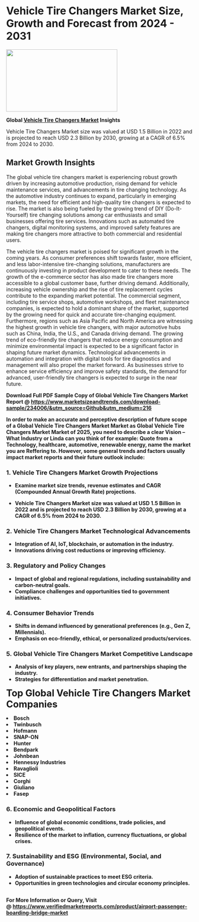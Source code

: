 <H1>Vehicle Tire Changers Market Size, Growth and Forecast from 2024 - 2031</H1><img class="aligncenter size-medium wp-image-584254" src="https://thirdeyenews.in/wp-content/uploads/2024/09/Global-Market-Research-300x168.jpeg" alt="" width="300" height="168" /><p><strong>Global&nbsp;<a href="https://www.marketsizeandtrends.com/download-sample/234006/&amp;utm_source=Github&utm_medium=216">Vehicle Tire Changers Market</a> Insights</strong></p><p>Vehicle Tire Changers Market size was valued at USD 1.5 Billion in 2022 and is projected to reach USD 2.3 Billion by 2030, growing at a CAGR of 6.5% from 2024 to 2030.</p><p><h2>Market Growth Insights</h2> <p>The global vehicle tire changers market is experiencing robust growth driven by increasing automotive production, rising demand for vehicle maintenance services, and advancements in tire changing technology. As the automotive industry continues to expand, particularly in emerging markets, the need for efficient and high-quality tire changers is expected to rise. The market is also being fueled by the growing trend of DIY (Do-It-Yourself) tire changing solutions among car enthusiasts and small businesses offering tire services. Innovations such as automated tire changers, digital monitoring systems, and improved safety features are making tire changers more attractive to both commercial and residential users.</p> <p><strong></strong></p> <p>The vehicle tire changers market is poised for significant growth in the coming years. As consumer preferences shift towards faster, more efficient, and less labor-intensive tire-changing solutions, manufacturers are continuously investing in product development to cater to these needs. The growth of the e-commerce sector has also made tire changers more accessible to a global customer base, further driving demand. Additionally, increasing vehicle ownership and the rise of tire replacement cycles contribute to the expanding market potential. The commercial segment, including tire service shops, automotive workshops, and fleet maintenance companies, is expected to hold a dominant share of the market, supported by the growing need for quick and accurate tire-changing equipment. Furthermore, regions such as Asia Pacific and North America are witnessing the highest growth in vehicle tire changers, with major automotive hubs such as China, India, the U.S., and Canada driving demand. The growing trend of eco-friendly tire changers that reduce energy consumption and minimize environmental impact is expected to be a significant factor in shaping future market dynamics. Technological advancements in automation and integration with digital tools for tire diagnostics and management will also propel the market forward. As businesses strive to enhance service efficiency and improve safety standards, the demand for advanced, user-friendly tire changers is expected to surge in the near future. <p><strong></p><p><span class=""><strong>Download Full PDF Sample Copy of Global Vehicle Tire Changers Market Report</strong> @ <a href="https://www.marketsizeandtrends.com/download-sample/234006/&amp;utm_source=Github&utm_medium=216" target="_blank">https://www.marketsizeandtrends.com/download-sample/234006/&amp;utm_source=Github&utm_medium=216</a></span></p><p>In order to make an accurate and perceptive description of future scope of a Global&nbsp;Vehicle Tire Changers Market Market as Global&nbsp;Vehicle Tire Changers Market Market of 2025, you need to describe a clear Vision &ndash; What Industry or Linda can you think of for example: Quote from a Technology, healthcare, automotive, renewable energy, name the market you are Reffering to. However, some general trends and factors usually impact market reports and their future outlook include:</p><h3>1.&nbsp;<strong>Vehicle Tire Changers Market Growth Projections</strong></h3><ul><li>Examine market size trends, revenue estimates and CAGR (Compounded Annual Growth Rate) projections.</li><li><p>Vehicle Tire Changers Market size was valued at USD 1.5 Billion in 2022 and is projected to reach USD 2.3 Billion by 2030, growing at a CAGR of 6.5% from 2024 to 2030.</p></li></ul><h3>2.&nbsp;<strong>Vehicle Tire Changers Market Technological Advancements</strong></h3><ul><li>Integration of AI, IoT, blockchain, or automation in the industry.</li><li>Innovations driving cost reductions or improving efficiency.</li></ul><h3>3.&nbsp;<strong>Regulatory and Policy Changes</strong></h3><ul><li>Impact of global and regional regulations, including sustainability and carbon-neutral goals.</li><li>Compliance challenges and opportunities tied to government initiatives.</li></ul><h3>4.&nbsp;<strong>Consumer Behavior Trends</strong></h3><ul><li>Shifts in demand influenced by generational preferences (e.g., Gen Z, Millennials).</li><li>Emphasis on eco-friendly, ethical, or personalized products/services.</li></ul><h3>5.&nbsp;<strong>Global Vehicle Tire Changers Market Competitive Landscape</strong></h3><ul><li>Analysis of key players, new entrants, and partnerships shaping the industry.</li><li>Strategies for differentiation and market penetration.</li></ul><p data-pm-slice="1 1 []"><span style="color: inherit; font-family: inherit; font-size: 25px;">Top Global Vehicle Tire Changers Market Companies</span></p><div class="" data-test-id=""><p><li>Bosch</li><li> Twinbusch</li><li> Hofmann</li><li> SNAP-ON</li><li> Hunter</li><li> Bendpark</li><li> Johnbean</li><li> Hennessy Industries</li><li> Ravaglioli</li><li> SICE</li><li> Corghi</li><li> Giuliano</li><li> Fasep</li></p></div><h3>6.&nbsp;<strong>Economic and Geopolitical Factors</strong></h3><ul><li>Influence of global economic conditions, trade policies, and geopolitical events.</li><li>Resilience of the market to inflation, currency fluctuations, or global crises.</li></ul><h3>7.&nbsp;<strong>Sustainability and ESG (Environmental, Social, and Governance)</strong></h3><ul><li>Adoption of sustainable practices to meet ESG criteria.</li><li>Opportunities in green technologies and circular economy principles.</li></ul><h2><strong style="font-size: 14px;">For More Information or Query, Visit @&nbsp;</strong><a style="background-color: #ffffff; font-size: 14px;" href="https://www.marketsizeandtrends.com/report/vehicle-tire-changers-market/" target="_blank">https://www.verifiedmarketreports.com/product/airport-passenger-boarding-bridge-market</a></h2>
